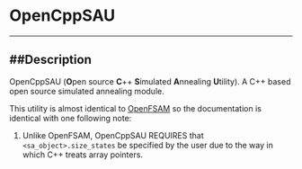 # OpenCppSAU

---
##Description
---
OpenCppSAU (**O**pen source **C**++ **S**imulated **A**nnealing **U**tility).
A C++ based open source simulated annealing module.

This utility is almost identical to [OpenFSAM](https://github.com/nfherrin/OpenFSAM) so the documentation is identical with one following note:
  1. Unlike OpenFSAM, OpenCppSAU REQUIRES that `<sa_object>.size_states` be specified by the user due to the way in which C++ treats array pointers.
